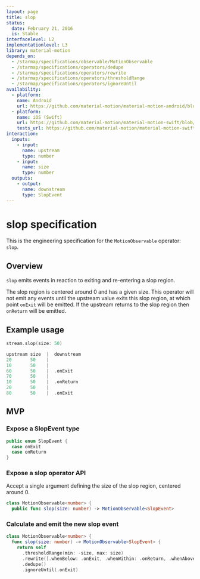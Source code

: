```yaml
---
layout: page
title: slop
status:
  date: February 21, 2016
  is: Stable
interfacelevel: L2
implementationlevel: L3
library: material-motion
depends_on:
  - /starmap/specifications/observable/MotionObservable
  - /starmap/specifications/operators/dedupe
  - /starmap/specifications/operators/rewrite
  - /starmap/specifications/operators/thresholdRange
  - /starmap/specifications/operators/ignoreUntil
availability:
  - platform:
    name: Android
    url: https://github.com/material-motion/material-motion-android/blob/develop/library/src/main/java/com/google/android/material/motion/operators/Slop.java
  - platform:
    name: iOS (Swift)
    url: https://github.com/material-motion/material-motion-swift/blob/develop/src/operators/slop.swift
    tests_url: https://github.com/material-motion/material-motion-swift/blob/develop/tests/unit/operator/slopTests.swift
interaction:
  inputs:
    - input:
      name: upstream
      type: number
    - input:
      name: size
      type: number
  outputs:
    - output:
      name: downstream
      type: SlopEvent
---
```


# slop specification

This is the engineering specification for the `MotionObservable` operator: `slop`.

## Overview

`slop` emits events in reaction to exiting and re-entering a slop region.

The slop region is centered around 0 and has a given size. This operator will not emit any
events until the upstream value exits this slop region, at which point `onExit` will be emitted. If
the upstream returns to the slop region then `onReturn` will be emitted.

## Example usage

```swift
stream.slop(size: 50)

upstream size  |  downstream
20       50    |
10       50    |
60       50    |  .onExit
70       50    |
10       50    |  .onReturn
20       50    |
80       50    |  .onExit
```

## MVP

### Expose a SlopEvent type

```swift
public enum SlopEvent {
  case onExit
  case onReturn
}
```

### Expose a slop operator API

Accept a single argument defining the size of the slop region, centered around 0.

```swift
class MotionObservable<number> {
  public func slop(size: number) -> MotionObservable<SlopEvent>
```

### Calculate and emit the new slop event

```swift
class MotionObservable<number> {
  func slop(size: number) -> MotionObservable<SlopEvent> {
    return self
      .thresholdRange(min: -size, max: size)
      .rewrite([.whenBelow: .onExit, .whenWithin: .onReturn, .whenAbove: .onExit])
      .dedupe()
      .ignoreUntil(.onExit)
```
